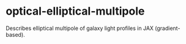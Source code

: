# optical-elliptical-multipole
Describes elliptical multipole of galaxy light profiles in JAX (gradient-based).
